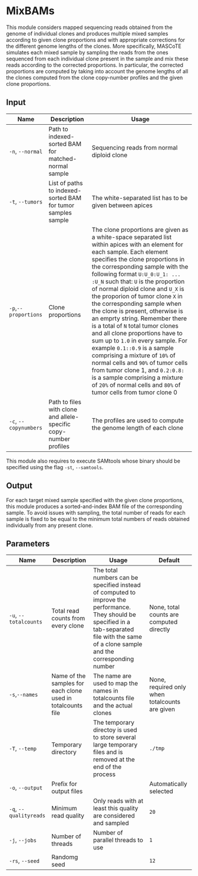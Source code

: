 # MixBAMs

This module considers mapped sequencing reads obtained from the genome of individual clones and produces multiple mixed samples according to given clone proportions and with appropriate corrections for the different genome lengths of the clones. More specifically, MASCoTE simulates each mixed sample by sampling the reads from the ones sequenced from each individual clone present in the sample and mix these reads according to the corrected proportions. In particular, the corrected proportions are computed by taking into account the genome lengths of all the clones computed from the clone copy-number profiles and the given clone proportions.

## Input

| Name | Description | Usage |
|------|-------------|-------|
| `-n`, `--normal` | Path to indexed-sorted BAM for matched-normal sample | Sequencing reads from normal diploid clone |
| `-t`, `--tumors` | List of paths to indexed-sorted BAM for tumor samples sample | The white-separated list has to be given between apices |
| `-p`,`--proportions` | Clone proportions | The clone proportions are given as a white-space separated list within apices with an element for each sample. Each element specifies the clone proportions in the corresponding sample with the following format `U:U_0:U_1: ... :U_N` such that: `U` is the proportion of normal diploid clone and `U_X` is the proporion of tumor clone `X` in the corresponding sample when the clone is present, otherwise is an emprty string. Remember there is a total of `N` total tumor clones and all clone proportions have to sum up to `1.0` in every sample. For example `0.1::0.9` is a sample comprising a mixture of `10%` of normal cells and `90%` of tumor cells from tumor clone 1, and `0.2:0.8:` is a sample comprising a mixture of `20%` of normal cells and `80%` of tumor cells from tumor clone 0 |
| `-c`, `--copynumbers` | Path to files with clone and allele-specific copy-number profiles | The profiles are used to compute the genome length of each clone |

This module also requires to execute SAMtools whose binary should be specified using the flag `-st`, `--samtools`.

## Output

For each target mixed sample specified with the given clone proportions, this module produces a sorted-and-index BAM file of the corresponding sample. To avoid issues with sampling, the total number of reads for each sample is fixed to be equal to the minimum total numbers of reads obtained individually from any present clone.

## Parameters

| Name | Description | Usage | Default |
|------|-------------|-------|---------|
| `-u`, `--totalcounts` | Total read counts from every clone | The total numbers can be specified instead of computed to improve the performance. They should be specified in a tab-separated file with the same of a clone sample and the corresponding number | None, total counts are computed directly |
| `-s`,`--names` | Name of the samples for each clone used in totalcounts file | The name are used to map the names in totalcounts file and the actual clones | None, required only when totalcounts are given |
| `-T`, `--temp` | Temporary directory | The temporary directoy is used to store several large temporary files and is removed at the end of the process | `./tmp` |
| `-o`, `--output` | Prefix for output files |   | Automatically selected |
| `-q`, `--qualityreads` | Minimum read quality | Only reads with at least this quality are considered and sampled | `20` |
| `-j`, `--jobs` | Number of threads | Number of parallel threads to use | `1` |
| `-rs`, `--seed` | Randomg seed  |   | `12` |
